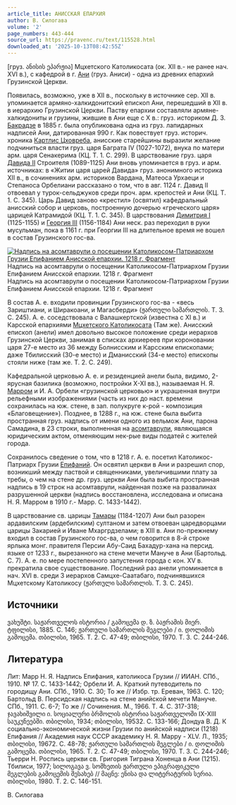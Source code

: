 ```yaml
---
article_title: АНИССКАЯ ЕПАРХИЯ
author: В. Силогава
volume: '2'
page_numbers: 443-444
source_url: https://pravenc.ru/text/115528.html
downloaded_at: '2025-10-13T08:42:55Z'
---
```


[груз. ანისის ეპარჟია] Мцхетского Католикосата (ок. XII в.- не ранее нач. XVI в.), с кафедрой в г. [Ани](https://pravenc.ru/text/Ани.html) (груз. Аниси) - одна из древних епархий Грузинской Церкви.

Появилась, возможно, уже в XII в., поскольку в источнике сер. ХII в. упоминается армяно-халкидонитский епископ Ани, перешедший в XII в. в иерархию Грузинской Церкви. Паству епархии составляли армяне-халкидониты и грузины, жившие в Ани еще с X в.: груз. историком Д. З. [Бакрадзе](https://pravenc.ru/text/Бакрадзе.html) в 1885 г. была опубликована одна из груз. лапидарных надписей Ани, датированная 990 г. Как повествует груз. историч. хроника [Картлис Цховреба](<https://pravenc.ru/text/Картлис Цховреба.html>), анисские старейшины выразили желание подчиниться власти груз. царя Баграта IV (1027-1072), внука по матери арм. царя Сенакерима (КЦ. Т. 1. С. 299). В царствование груз. царя [Давида II](<https://pravenc.ru/text/Давид II.html>) Строителя (1089-1125) Ани вновь упоминается в груз. и арм. источниках: в «Житии царя царей Давида» груз. анонимного историка XII в., в сочинениях арм. историков Вардана, Матеоса Урхаеци и Степаноса Орбелиани рассказано о том, что в авг. 1124 г. Давид II отвоевал у турок-сельджуков среди проч. арм. крепостей и Ани (КЦ. Т. 1. С. 345). Царь Давид заново «крестил» (освятил) кафедральный анисский собор и церковь, построенную дочерью «греческого царя» царицей Катрамидой (КЦ. Т. 1. С. 345). В царствования [Димитрия I](<https://pravenc.ru/text/Димитрия I.html>) (1125-1155) и [Георгия III](<https://pravenc.ru/text/Георгий III.html>) (1156-1184) Ани неск. раз переходил в руки мусульман, пока в 1161 г. при Георгии III на длительное время не вошел в состав Грузинского гос-ва.

[![Надпись на асомтаврули о посещении Католикосом-Патриархом Грузии Епифанием Анисской епархии. 1218 г. Фрагмент](https://pravenc.ru/data/590/447/1234/i200.jpg "Кликните для увеличения картинки")](https://pravenc.ru/data/590/447/1234/i400.jpg)Надпись на асомтаврули о посещении Католикосом-Патриархом Грузии Епифанием Анисской епархии. 1218 г. Фрагмент  
Надпись на асомтаврули о посещении Католикосом-Патриархом Грузии Епифанием Анисской епархии. 1218 г. Фрагмент

В состав А. е. входили провинции Грузинского гос-ва - «весь Зариштиани, и Ширакоани, и Магасберди» (ჟართული სამართლის. Т. 3. С. 245). А. е. соседствовала с Валашкертской (известна с XI в.) и Карсской епархиями [Мцхетского Католикосата](<https://pravenc.ru/text/МЦХЕТСКИЙ (ВОСТОЧНОГРУЗИНСКИЙ) КАТОЛИКОСАТ.html>) (Там же). Анисский епископ (анели) имел довольно высокое положение среди иерархов Грузинской Церкви, занимая в списках архиереев при короновании царя 27-е место из 36 между Болнисским и Карсским епископами; даже Тбилисский (30-е место) и Дманисский (34-е место) епископы стояли ниже (там же. Т. 2. С. 249).

Кафедральной церковью А. е. и резиденцией анели была, видимо, 2-ярусная базилика (возможно, постройки X-XI вв.), называемая Н. Я. [Марром](https://pravenc.ru/text/Марром.html) и И. А. Орбели «грузинской церковью» и украшенная внутри рельефными изображениями (часть из них до наст. времени сохранилась на юж. стене, в зап. полукруге к-рой - композиция «Благовещение»). Позднее, в 1288 г., на юж. стене была выбита пространная груз. надпись от имени одного из вельмож Ани, парона Самадина, в 23 строки, выполненная на [асомтаврули](https://pravenc.ru/text/АСОМТАВРУЛИ.html), являющаяся юридическим актом, отменяющим нек-рые виды податей с жителей города.

Сохранилось сведение о том, что в 1218 г. А. е. посетил Католикос-Патриарх Грузии [Епифаний](https://pravenc.ru/text/Епифаний.html). Он освятил церкви в Ани и разрешил спор, возникший между паствой и священниками, увеличившими плату за требы, о чем на стене др. груз. церкви Ани была выбита пространная надпись в 19 строк на асомтаврули, найденная позже на развалинах разрушенной церкви (надпись восстановлена, исследована и описана Н. Я. Марром в 1910 г.- Марр. С. 1433-1442).

В царствование св. царицы [Тамары](https://pravenc.ru/text/Тамара.html) (1184-1207) Ани был разорен ардавилским (ардебилским) султаном и затем отвоеван царедворцами царицы Закарией и Иване Мхаргрдзелами; в XIII в. Ани по-прежнему входил в состав Грузинского гос-ва, о чем говорится в 8-й строке ярлыка монг. правителя Персии Абу-Саид Бахадур-хана на персид. языке от 1233 г., вырезанного на стене мечети Мануче в Ани (Бартольд. С. 7). А. е. по мере постепенного запустения города с кон. XV в. прекратила свое существование. Последний раз анели упоминается в нач. XVI в. среди 3 иерархов Самцхе-Саатабаго, подчинявшихся Мцхетскому Католикосу (ჟართული სამართლის. Т. 3. С. 245).

## Источники

ვახუშტი. საჟართველოს ისტორია / გამოცემა დ. ზ. ბაჟრამის მიერ. ტფილისი, 1885. С. 146; ჟართული სამართლის მეგლები / ი. დოლიმის გამოცემა. თბილისი, 1965. Т. 2. С. 47-49; თბილისი, 1970. Т. 3. С. 244-246.

## Литература

Лит: Марр Н. Я. Надпись Епифания, католикоса Грузии // ИИАН. СПб., 1910. № 17. С. 1433-1442; Орбели И. А. Краткий путеводитель по городищу Ани. СПб., 1910. С. 30; То же // Избр. тр. Ереван, 1963. С. 120; Бартольд В. Персидская надпись на стене анийской мечети Мануче. СПб., 1911. С. 6-7; То же // Сочинения. М., 1966. Т. 4. С. 317-318; ჯავახიშვილი ი. სოციალური ბრმოლის ისტორია საჟართველოში IX-XIII საუკუნეებში. თბილისი, 1934; თბილისი, 19532. C. 133-166; Дондуа В. Д. К социально-экономической жизни Грузии по анийской надписи (1218) Епифания // Академия наук СССР академику Н. Я. Марру - XLV. Л., 1935; თბილისი, 19672. С. 48-78; ჟართული სამართლის მეგლები / ი. დოლიმის გამოცემა. თბილისი, 1965. Т. 2. С. 47-49; თბილისი, 1970. Т. 3. С. 244-246; Тьерри Н. Роспись церкви св. Григория Тиграна Хоненца в Ани (1215). Тбилиси, 1977; სილოგავა ვ. სომხეთის ჟართული ეპიგრაფიკული მეგლების გამოცემის შესახებ // მაცნე: ენისა და ლიტერატურის სერია. თბილისი, 1980. Т. 2. С. 146-151.

В. Силогава
